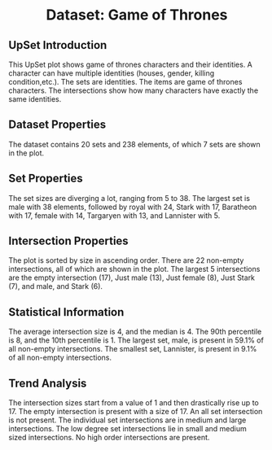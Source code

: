<h1 style="text-align: center;">Dataset: Game of Thrones</h1>

## UpSet Introduction

This UpSet plot shows game of thrones characters and their identities. A character can have multiple identities (houses, gender, killing condition,etc.). The sets are identities. The items are game of thrones characters. The intersections show how many characters have exactly the same identities.

## Dataset Properties

The dataset contains 20 sets and 238 elements, of which 7 sets are shown in the plot.

## Set Properties

The set sizes are diverging a lot, ranging from 5 to 38. The largest set is male with 38 elements, followed by royal with 24, Stark with 17, Baratheon with 17, female with 14, Targaryen with 13, and Lannister with 5.

## Intersection Properties

The plot is sorted by size in ascending order. There are 22 non-empty intersections, all of which are shown in the plot. The largest 5 intersections are the empty intersection (17), Just male (13), Just female (8), Just Stark (7), and male, and Stark (6).

## Statistical Information

The average intersection size is 4, and the median is 4. The 90th percentile is 8, and the 10th percentile is 1. The largest set, male, is present in 59.1% of all non-empty intersections. The smallest set, Lannister, is present in 9.1% of all non-empty intersections.

## Trend Analysis

The intersection sizes start from a value of 1 and then drastically rise up to 17. The empty intersection is present with a size of 17. An all set intersection is not present. The individual set intersections are in medium and large intersections. The low degree set intersections lie in small and medium sized intersections. No high order intersections are present.